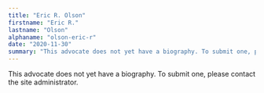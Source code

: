 ```yaml
---
title: "Eric R. Olson"
firstname: "Eric R."
lastname: "Olson"
alphaname: "olson-eric-r"
date: "2020-11-30"
summary: "This advocate does not yet have a biography. To submit one, please contact the site administrator."
---
```

This advocate does not yet have a biography. To submit one, please contact the site administrator.

